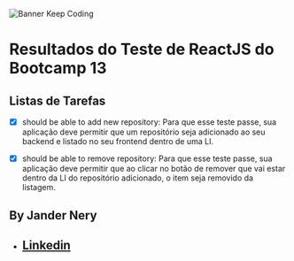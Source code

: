 ![Banner Keep Coding](https://camo.githubusercontent.com/a869a2aaab296ef925343d7e76518cd213eb0a30/68747470733a2f2f73746f726167652e676f6f676c65617069732e636f6d2f676f6c64656e2d77696e642f626f6f7463616d702d676f737461636b2f6865616465722d6465736166696f732d6e65772e706e67)

# Resultados do Teste de ReactJS do Bootcamp 13

## Listas de Tarefas

- [x] should be able to add new repository: Para que esse teste passe, sua aplicação deve permitir que um repositório seja adicionado ao seu backend e listado no seu frontend dentro de uma LI.
- [x] should be able to remove repository: Para que esse teste passe, sua aplicação deve permitir que ao clicar no botão de remover que vai estar dentro da LI do repositório adicionado, o item seja removido da listagem.



## By Jander Nery
* ##  [Linkedin](https://www.linkedin.com/in/jander-nery-61531335/)
